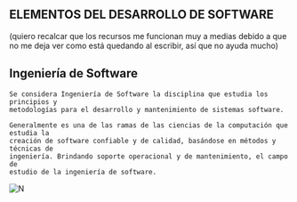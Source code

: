 ELEMENTOS DEL DESARROLLO DE SOFTWARE
---

(quiero recalcar que los recursos me funcionan muy a medias debido a que no me deja ver como está quedando al escribir, así que no ayuda mucho)






Ingeniería de Software
--
~~~
Se considera Ingeniería de Software la disciplina que estudia los principios y 
metodologías para el desarrollo y mantenimiento de sistemas software.

Generalmente es una de las ramas de las ciencias de la computación que estudia la 
creación de software confiable y de calidad, basándose en métodos y técnicas de 
ingeniería. Brindando soporte operacional y de mantenimiento, el campo de 
estudio de la ingeniería de software.
~~~

![N](https://www.queestudiar.org/wp-content/uploads/2017/10/software-750x350.jpg)
